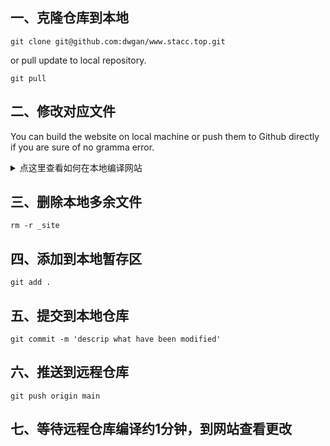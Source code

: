 ## 一、克隆仓库到本地

   ```shell
   git clone git@github.com:dwgan/www.stacc.top.git
   ```

   or pull update to local repository.

   ```shell
   git pull
   ```

## 二、修改对应文件

You can build the website on local machine or push them to Github directly if you are sure of no gramma error.

<details><summary>点这里查看如何在本地编译网站</summary>

### 1. 安装 Ruby 环境

首先，你需要在 Windows 上安装 Ruby。推荐使用 [RubyInstaller](https://rubyinstaller.org/) 来安装。

1. 下载并安装 **Ruby+Devkit**（选择 2.x 版本）。
2. 在安装过程中，选择“Add Ruby executables to your PATH”。
3. 安装完成后，打开命令行（cmd 或 PowerShell），输入 `ruby -v` 和 `gem -v` 来检查 Ruby 是否成功安装。

### 2. 安装 Jekyll 和 Bundler

打开命令行工具，输入以下命令来安装 **Jekyll** 和 **Bundler**：

```bash
gem install jekyll bundler
```

### 3. 克隆 Minimal Mistakes 仓库

选择一个文件夹来存放你的网站，然后在命令行中执行：

```bash
git clone https://github.com/mmistakes/minimal-mistakes.git .
```

如果你没有安装 Git，可以从 [Git 官网](https://git-scm.com/) 下载并安装。

### 4. 安装依赖

在命令行中，进入到你的项目目录并安装依赖：

```bash
bundle install
```

### 5. 启动本地服务器

安装完依赖后，你可以使用以下命令启动本地服务器：

```bash
bundle exec jekyll serve --incremental
```

网站将在 `http://localhost:4000` 上运行。

</details>

## 三、删除本地多余文件

   ```
   rm -r _site
   ```

## 四、添加到本地暂存区

   ```shell
   git add .
   ```

## 五、提交到本地仓库

   ```shell
   git commit -m 'descrip what have been modified'
   ```

## 六、推送到远程仓库

   ```shell
   git push origin main
   ```

## 七、等待远程仓库编译约1分钟，到网站查看更改
